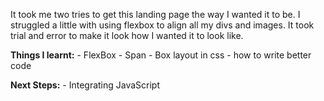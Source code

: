   It took me two tries to get this landing page the way I wanted it to be. I struggled a little with using flexbox to align all my divs and images. It took trial and error to make it look how I wanted it to look like. 

**Things I learnt:**
    - FlexBox
    - Span 
    - Box layout in css
    - how to write better code

**Next Steps:**
    - Integrating JavaScript
    
